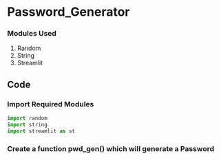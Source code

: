 # Password_Generator

### Modules Used
1. Random
2. String
3. Streamlit


## Code
### Import Required Modules 
```Python
import random
import string
import streamlit as st
```

### Create a function pwd_gen() which will generate a Password

